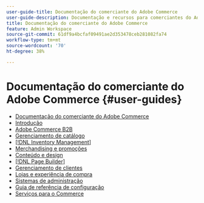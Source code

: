 ```yaml
---
user-guide-title: Documentação do comerciante do Adobe Commerce
user-guide-description: Documentação e recursos para comerciantes do Adobe Commerce e Magento Open Source que trabalham como administradores.
title: Documentação do comerciante do Adobe Commerce
feature: Admin Workspace
source-git-commit: 61df9a4bcfaf09491ae2d353478ceb281082fa74
workflow-type: tm+mt
source-wordcount: '70'
ht-degree: 38%

---
```


# Documentação do comerciante do Adobe Commerce {#user-guides}

- [Documentação do comerciante do Adobe Commerce](home.md)
- [Introdução](https://experienceleague.adobe.com/docs/commerce-admin/start/guide-overview.html)
- [Adobe Commerce B2B](https://experienceleague.adobe.com/docs/commerce-admin/b2b/guide-overview.html)
- [Gerenciamento de catálogo](https://experienceleague.adobe.com/docs/commerce-admin/catalog/guide-overview.html)
- [[!DNL Inventory Management]](https://experienceleague.adobe.com/docs/commerce-admin/inventory/guide-overview.html)
- [Merchandising e promoções](https://experienceleague.adobe.com/docs/commerce-admin/marketing/guide-overview.html)
- [Conteúdo e design](https://experienceleague.adobe.com/docs/commerce-admin/content-design/guide-overview.html)
- [[!DNL Page Builder]](https://experienceleague.adobe.com/docs/commerce-admin/page-builder/guide-overview.html)
- [Gerenciamento de clientes](https://experienceleague.adobe.com/docs/commerce-admin/customers/guide-overview.html)
- [Lojas e experiência de compra](https://experienceleague.adobe.com/docs/commerce-admin/stores-sales/guide-overview.html)
- [Sistemas de administração](https://experienceleague.adobe.com/docs/commerce-admin/systems/guide-overview.html)
- [Guia de referência de configuração](https://experienceleague.adobe.com/docs/commerce-admin/config/guide-overview.html)
- [Serviços para o Commerce](https://experienceleague.adobe.com/docs/commerce-merchant-services/user-guides/home.html)
